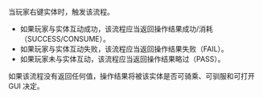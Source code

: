 当玩家右键实体时，触发该流程。

* 如果玩家与实体互动成功，该流程应当返回操作结果成功/消耗（SUCCESS/CONSUME）。
* 如果玩家与实体互动失败，该流程应当返回操作结果失败（FAIL）。
* 如果玩家未与实体互动，该流程应当返回操作结果略过（PASS）。

如果该流程没有返回任何值，操作结果将被该实体是否可骑乘、可驯服和可打开 GUI 决定。